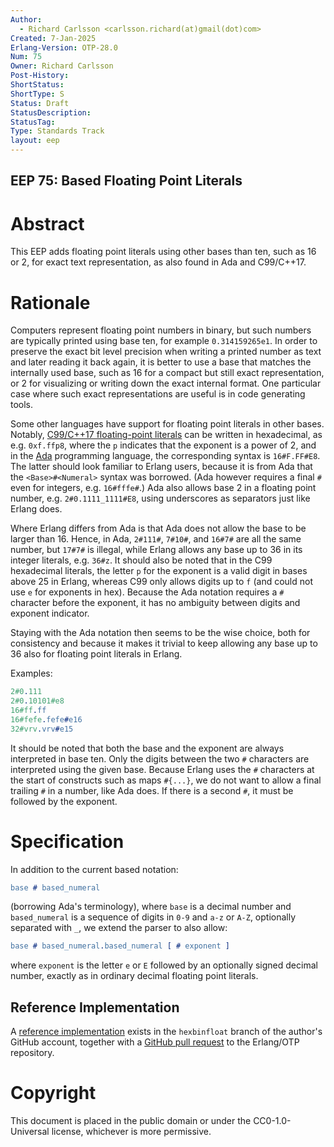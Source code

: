 ```yaml
---
Author:
  - Richard Carlsson <carlsson.richard(at)gmail(dot)com>
Created: 7-Jan-2025
Erlang-Version: OTP-28.0
Num: 75
Owner: Richard Carlsson
Post-History: 
ShortStatus: 
ShortType: S
Status: Draft
StatusDescription: 
StatusTag: 
Type: Standards Track
layout: eep
---
```

EEP 75: Based Floating Point Literals
----

Abstract
========

This EEP adds floating point literals using other bases than ten, such
as 16 or 2, for exact text representation, as also found in Ada and
C99/C++17.

Rationale
=========

Computers represent floating point numbers in binary, but such numbers
are typically printed using base ten, for example `0.314159265e1`. In
order to preserve the exact bit level precision when writing a printed
number as text and later reading it back again, it is better to use a
base that matches the internally used base, such as 16 for a compact
but still exact representation, or 2 for visualizing or writing down
the exact internal format. One particular case where such exact
representations are useful is in code generating tools.

Some other languages have support for floating point literals in other
bases. Notably, [C99/C++17 floating-point literals][C99] can be
written in hexadecimal, as e.g. `0xf.ffp8`, where the `p` indicates
that the exponent is a power of 2, and in the [Ada][Ada] programming
language, the corresponding syntax is `16#F.FF#E8`. The latter should
look familiar to Erlang users, because it is from Ada that the
`<Base>#<Numeral>` syntax was borrowed. (Ada however requires a final
`#` even for integers, e.g. `16#fffe#`.) Ada also allows base 2 in a
floating point number, e.g. `2#0.1111_1111#E8`, using underscores as
separators just like Erlang does.

Where Erlang differs from Ada is that Ada does not allow the base to
be larger than 16. Hence, in Ada, `2#111#`, `7#10#`, and `16#7#` are
all the same number, but `17#7#` is illegal, while Erlang allows any
base up to 36 in its integer literals, e.g. `36#z`. It should also be
noted that in the C99 hexadecimal literals, the letter `p` for the
exponent is a valid digit in bases above 25 in Erlang, whereas C99
only allows digits up to `f` (and could not use `e` for exponents in
hex). Because the Ada notation requires a `#` character before the
exponent, it has no ambiguity between digits and exponent indicator.

Staying with the Ada notation then seems to be the wise choice, both
for consistency and because it makes it trivial to keep allowing any
base up to 36 also for floating point literals in Erlang.

Examples:

```erlang
2#0.111
2#0.10101#e8
16#ff.ff
16#fefe.fefe#e16
32#vrv.vrv#e15
```

It should be noted that both the base and the exponent are always
interpreted in base ten. Only the digits between the two `#`
characters are interpreted using the given base. Because Erlang uses
the `#` characters at the start of constructs such as maps `#{...}`,
we do not want to allow a final trailing `#` in a number, like Ada
does. If there is a second `#`, it must be followed by the exponent.

Specification
========================

In addition to the current based notation:

```erlang
base # based_numeral
```

(borrowing Ada's terminology), where `base` is a decimal number and
`based_numeral` is a sequence of digits in `0-9` and `a-z` or `A-Z`,
optionally separated with `_`, we extend the parser to also allow:

```erlang
base # based_numeral.based_numeral [ # exponent ]
```

where `exponent` is the letter `e` or `E` followed by an optionally
signed decimal number, exactly as in ordinary decimal floating point
literals.

Reference Implementation
------------------------

A [reference implementation][GitHub branch] exists in the
`hexbinfloat` branch of the author's GitHub account, together with a
[GitHub pull request][GitHub PR] to the Erlang/OTP repository.

[C99]: https://en.cppreference.com/w/cpp/language/floating_literal "C99 and C++17 Floating-point Literal"

[Ada]: https://ada-lang.io/docs/arm/AA-2/AA-2.4#242--based-literals
   "Ada Based Literals"

[GitHub branch]: https://github.com/richcarl/otp/tree/hexbinfloat "Reference implementation branch on GitHub"

[GitHub PR]: https://github.com/erlang/otp/pull/9106 "GitHub Pull Request"

Copyright
=========

This document is placed in the public domain or under the CC0-1.0-Universal
license, whichever is more permissive.

[EmacsVar]: <> "Local Variables:"
[EmacsVar]: <> "mode: indented-text"
[EmacsVar]: <> "indent-tabs-mode: nil"
[EmacsVar]: <> "sentence-end-double-space: t"
[EmacsVar]: <> "fill-column: 70"
[EmacsVar]: <> "coding: utf-8"
[EmacsVar]: <> "End:"
[VimVar]: <> " vim: set fileencoding=utf-8 expandtab shiftwidth=4 softtabstop=4: "
